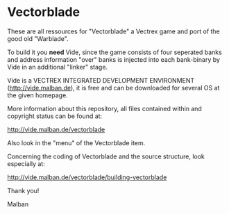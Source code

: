 # Vectorblade

These are all ressources for "Vectorblade" a Vectrex game and port of the good old "Warblade".

To build it you <b>need</b> Vide, since the game consists of four seperated banks and address information "over" banks is injected into each 
bank-binary by Vide in an additional "linker" stage.

Vide is a VECTREX INTEGRATED DEVELOPMENT ENVIRONMENT (http://vide.malban.de), it is free and can be downloaded for several OS at the given homepage.

More information about this repository, all files contained within and copyright status can be found at: 

http://vide.malban.de/vectorblade

Also look in the "menu" of the Vectorblade item.

Concerning the coding of Vectorblade and the source structure, look especially at:

http://vide.malban.de/vectorblade/building-vectorblade


Thank you!

Malban
